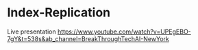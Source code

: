 # Index-Replication
Live presentation https://www.youtube.com/watch?v=UPEgEBO-7gY&t=538s&ab_channel=BreakThroughTechAI-NewYork
